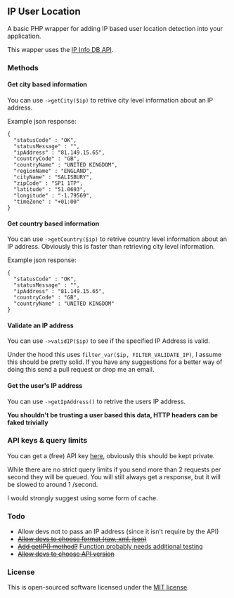 ## IP User Location

A basic PHP wrapper for adding IP based user location detection into your application.

This wapper uses the [IP Info DB API](http://ipinfodb.com/ip_location_api.php).

### Methods

#### Get city based information
You can use `->getCity($ip)` to retrive city level information about an IP address.

Example json response:

```
{
  "statusCode" : "OK",
  "statusMessage" : "",
  "ipAddress" : "81.149.15.65",
  "countryCode" : "GB",
  "countryName" : "UNITED KINGDOM",
  "regionName" : "ENGLAND",
  "cityName" : "SALISBURY",
  "zipCode" : "SP1 1TP",
  "latitude" : "51.0693",
  "longitude" : "-1.79569",
  "timeZone" : "+01:00"
}
```

#### Get country based information
You can use `->getCountry($ip)` to retrive country level information about an IP address. Obviously this is faster than retrieving city level information.

Example json response:

```
{
  "statusCode" : "OK",
  "statusMessage" : "",
  "ipAddress" : "81.149.15.65",
  "countryCode" : "GB",
  "countryName" : "UNITED KINGDOM"
}
```

#### Validate an IP address
You can use `->validIP($ip)` to see if the specified IP Address is valid.

Under the hood this uses `filter_var($ip, FILTER_VALIDATE_IP)`, I assume this should be pretty solid. If you have any suggestions for a better way of doing this send a pull request or drop me an email.

#### Get the user's IP address
You can use `->getIpAddress()` to retrive the users IP address.

**You shouldn't be trusting a user based this data, HTTP headers can be faked trivially**

### API keys & query limits
You can get a (free) API key [here](http://ipinfodb.com/register.php), obviously this should be kept private.

While there are no strict query limits if you send more than 2 requests per second they will be queued. You will still always get a response, but it will be slowed to around 1 /second.

I would strongly suggest using some form of cache.

### Todo
- Allow devs not to pass an IP address (since it isn't require by the API)
- ~~[Allow devs to choose format (raw, xml, json)](https://github.com/BeingTomGreen/IP-User-Location/commit/b98be870b9ab725eaa49b09934eb6da26a8a3c18)~~
- ~~[Add getIP() method?](https://github.com/BeingTomGreen/IP-User-Location/commit/28e8d7882a370fb59c0b5ab306bad0ed2fa35b9b)~~ [Function probably needs additional testing](http://stackoverflow.com/questions/1634782/what-is-the-most-accurate-way-to-retrieve-a-users-correct-ip-address-in-php)
- ~~[Allow devs to choose API version](https://github.com/BeingTomGreen/IP-User-Location/commit/1a698e07d7ba6c7a3f190e0bad91f22e83694fc1)~~

### License

This is open-sourced software licensed under the [MIT license](http://opensource.org/licenses/MIT).